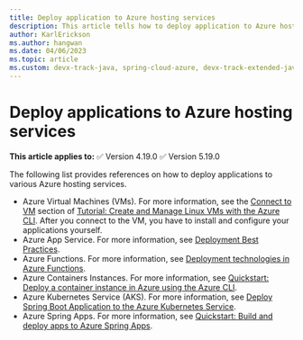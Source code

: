 ```yaml
---
title: Deploy application to Azure hosting services
description: This article tells how to deploy application to Azure hosting services
author: KarlErickson
ms.author: hangwan
ms.date: 04/06/2023
ms.topic: article
ms.custom: devx-track-java, spring-cloud-azure, devx-track-extended-java
---
```


# Deploy applications to Azure hosting services

**This article applies to:** ✅ Version 4.19.0 ✅ Version 5.19.0

The following list provides references on how to deploy applications to various Azure hosting services.

- Azure Virtual Machines (VMs). For more information, see the [Connect to VM](/azure/virtual-machines/linux/tutorial-manage-vm#connect-to-vm) section of [Tutorial: Create and Manage Linux VMs with the Azure CLI](/azure/virtual-machines/linux/tutorial-manage-vm). After you connect to the VM, you have to install and configure your applications yourself.
- Azure App Service. For more information, see [Deployment Best Practices](/azure/app-service/deploy-best-practices).
- Azure Functions. For more information, see [Deployment technologies in Azure Functions](/azure/azure-functions/functions-deployment-technologies).
- Azure Containers Instances. For more information, see [Quickstart: Deploy a container instance in Azure using the Azure CLI](/azure/container-instances/container-instances-quickstart).
- Azure Kubernetes Service (AKS). For more information, see [Deploy Spring Boot Application to the Azure Kubernetes Service](./deploy-spring-boot-java-app-on-kubernetes.md).
- Azure Spring Apps. For more information, see [Quickstart: Build and deploy apps to Azure Spring Apps](/azure/spring-apps/quickstart-deploy-apps?tabs=Azure-CLI&pivots=programming-language-java).
